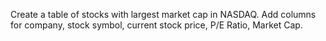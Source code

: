Create a table of stocks with largest market cap in NASDAQ. Add columns for company, stock symbol, current stock price, P/E Ratio, Market Cap.